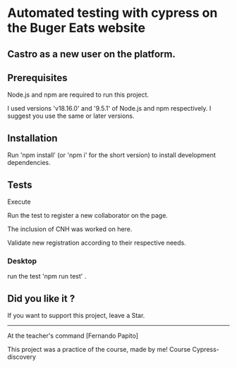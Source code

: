 # Automated testing with cypress on the Buger Eats website

## Castro as a new user on the platform.

## Prerequisites

Node.js and npm are required to run this project.

I used versions 'v18.16.0' and '9.5.1' of Node.js and npm respectively.
I suggest you use the same or later versions.

## Installation

Run 'npm install' (or 'npm i' for the short version) to install development dependencies.

## Tests

Execute 

Run the test to register a new collaborator on the page.

The inclusion of CNH was worked on here.

Validate new registration according to their respective needs.

### Desktop

run the test 'npm run test' .

## Did you like it ?

If you want to support this project, leave a Star.
____

At the teacher's command [Fernando Papito]


This project was a practice of the course, made by me!
Course Cypress-discovery
